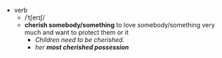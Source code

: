 - verb
	- /ˈtʃerɪʃ/
	- **cherish somebody/something** to love somebody/something very much and want to protect them or it
		- *Children need to be cherished.*
		- *her ***most cherished possession****